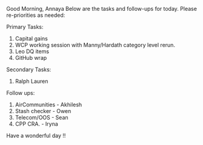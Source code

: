 Good Morning, Annaya
Below are the tasks and follow-ups for today. Please re-priorities as needed:

Primary Tasks:
1) Capital gains
2) WCP working session with Manny/Hardath category level rerun.
3) Leo DQ items
4) GitHub wrap

Secondary Tasks:
1) Ralph Lauren 

Follow ups:
1) AirCommunities  - Akhilesh
2) Stash checker    -  Owen
3) Telecom/OOS    - Sean
4) CPP CRA.          - Iryna

Have a wonderful day !!

